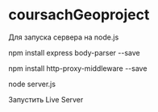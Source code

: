 # coursachGeoproject

Для запуска сервера на node.js

npm install express body-parser --save

npm install http-proxy-middleware --save

node server.js

Запустить Live Server
